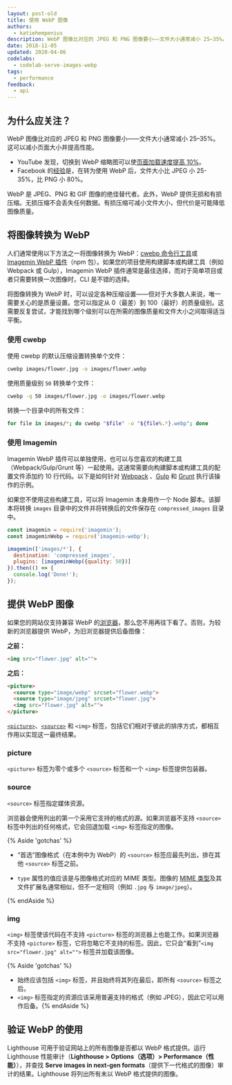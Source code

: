 ```yaml
---
layout: post-old
title: 使用 WebP 图像
authors:
  - katiehempenius
description: WebP 图像比对应的 JPEG 和 PNG 图像要小——文件大小通常减小 25–35%。这可以减小页面大小并提高性能。
date: 2018-11-05
updated: 2020-04-06
codelabs:
  - codelab-serve-images-webp
tags:
  - performance
feedback:
  - api
---
```


## 为什么应关注？

WebP 图像比对应的 JPEG 和 PNG 图像要小——文件大小通常减小 25–35%。这可以减小页面大小并提高性能。

- YouTube 发现，切换到 WebP 缩略图可以使[页面加载速度提高 10%](https://www.youtube.com/watch?v=rqXMwLbYEE4)。
- Facebook 的[经验](https://code.fb.com/android/improving-facebook-on-android/)是，在转为使用 WebP 后，文件大小比 JPEG 小 25-35%，比 PNG 小 80%。

WebP 是 JPEG、PNG 和 GIF 图像的绝佳替代者。此外，WebP 提供无损和有损压缩。无损压缩不会丢失任何数据。有损压缩可减小文件大小，但代价是可能降低图像质量。

## 将图像转换为 WebP

人们通常使用以下方法之一将图像转换为 WebP：[cwebp 命令行工具](https://developers.google.com/speed/webp/docs/using)或 [Imagemin WebP 插件](https://github.com/imagemin/imagemin-webp)（npm 包）。如果您的项目使用构建脚本或构建工具（例如 Webpack 或 Gulp），Imagemin WebP 插件通常是最佳选择，而对于简单项目或者只需要转换一次图像时，CLI 是不错的选择。

将图像转换为 WebP 时，可以设定各种压缩设置——但对于大多数人来说，唯一需要关心的是质量设置。您可以指定从 0（最差）到 100（最好）的质量级别。这需要反复尝试，才能找到哪个级别可以在所需的图像质量和文件大小之间取得适当平衡。

### 使用 cwebp

使用 cwebp 的默认压缩设置转换单个文件：

```bash
cwebp images/flower.jpg -o images/flower.webp
```

使用质量级别 `50` 转换单个文件：

```bash
cwebp -q 50 images/flower.jpg -o images/flower.webp
```

转换一个目录中的所有文件：

```bash
for file in images/*; do cwebp "$file" -o "${file%.*}.webp"; done
```

### 使用 Imagemin

Imagemin WebP 插件可以单独使用，也可以与您喜欢的构建工具（Webpack/Gulp/Grunt 等）一起使用。这通常需要向构建脚本或构建工具的配置文件添加约 10 行代码。以下是如何针对 [Webpack](https://glitch.com/~webp-webpack) 、[Gulp](https://glitch.com/~webp-gulp) 和 [Grunt](https://glitch.com/~webp-grunt) 执行该操作的示例。

如果您不使用这些构建工具，可以将 Imagemin 本身用作一个 Node 脚本。该脚本将转换 `images` 目录中的文件并将转换后的文件保存在 `compressed_images` 目录中。

```js
const imagemin = require('imagemin');
const imageminWebp = require('imagemin-webp');

imagemin(['images/*'], {
  destination: 'compressed_images',
  plugins: [imageminWebp({quality: 50})]
}).then(() => {
  console.log('Done!');
});
```

## 提供 WebP 图像

如果您的网站仅支持兼容 WebP 的[浏览器](https://caniuse.com/#search=webp)，那么您不用再往下看了。否则，为较新的浏览器提供 WebP，为旧浏览器提供后备图像：

**之前：**

```html
<img src="flower.jpg" alt="">
```

**之后：**

```html
<picture>
  <source type="image/webp" srcset="flower.webp">
  <source type="image/jpeg" srcset="flower.jpg">
  <img src="flower.jpg" alt="">
</picture>
```

[`<picture>`](https://developer.mozilla.org/docs/Web/HTML/Element/picture)、[`<source>`](https://developer.mozilla.org/docs/Web/HTML/Element/source) 和 `<img>` 标签，包括它们相对于彼此的排序方式，都相互作用以实现这一最终结果。

### picture

`<picture>` 标签为零个或多个 `<source>` 标签和一个 `<img>` 标签提供包装器。

### source

`<source>` 标签指定媒体资源。

浏览器会使用列出的第一个采用它支持的格式的源。如果浏览器不支持 `<source>` 标签中列出的任何格式，它会回退加载 `<img>` 标签指定的图像。

{% Aside 'gotchas' %}

- “首选”图像格式（在本例中为 WebP）的 `<source>` 标签应最先列出，排在其他 `<source>` 标签之前。

- `type` 属性的值应该是与图像格式对应的 MIME 类型。图像的 [MIME 类型](https://developer.mozilla.org/docs/Web/HTTP/Basics_of_HTTP/MIME_types/Complete_list_of_MIME_types)及其文件扩展名通常相似，但不一定相同（例如 `.jpg` 与 `image/jpeg`）。

{% endAside %}

### img

`<img>` 标签使该代码在不支持 `<picture>` 标签的浏览器上也能工作。如果浏览器不支持 `<picture>` 标签，它将忽略它不支持的标签。因此，它只会“看到”`<img src="flower.jpg" alt="">` 标签并加载该图像。

{% Aside 'gotchas' %}

- 始终应该包括 `<img>` 标签，并且始终将其列在最后，即所有 `<source>` 标签之后。
- `<img>` 标签指定的资源应该采用普遍支持的格式（例如 JPEG），因此它可以用作后备。{% endAside %}

## 验证 WebP 的使用

Lighthouse 可用于验证网站上的所有图像是否都以 WebP 格式提供。运行 Lighthouse 性能审计（**Lighthouse &gt; Options（选项）&gt; Performance（性能）**），并查找 **Serve images in next-gen formats**（提供下一代格式的图像）审计的结果。Lighthouse 将列出所有未以 WebP 格式提供的图像。
